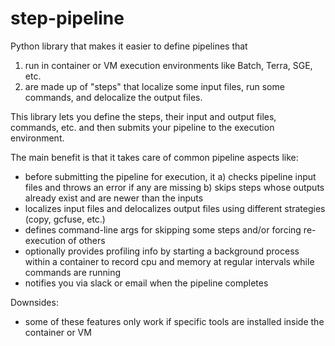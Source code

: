 # step-pipeline

Python library that makes it easier to define pipelines that 
1) run in container or VM execution environments like Batch, Terra, SGE, etc. 
2) are made up of "steps" that localize some input files, run some commands, and delocalize the output files. 

This library lets you define the steps, their input and output files, commands, etc. and then submits your pipeline to the execution environment. 

The main benefit is that it takes care of common pipeline aspects like: 
- before submitting the pipeline for execution, it 
  a) checks pipeline input files and throws an error if any are missing
  b) skips steps whose outputs already exist and are newer than the inputs
- localizes input files and delocalizes output files using different strategies (copy, gcfuse, etc.)
- defines command-line args for skipping some steps and/or forcing re-execution of others
- optionally provides profiling info by starting a background process within a container to record cpu and memory at regular intervals while commands are running
- notifies you via slack or email when the pipeline completes

Downsides:
- some of these features only work if specific tools are installed inside the container or VM
